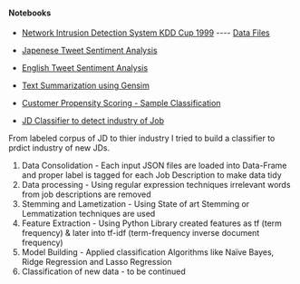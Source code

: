 #### Notebooks
- [Network Intrusion Detection System KDD Cup 1999](https://nbviewer.jupyter.org/github/apnabini/DataScieneProjects/blob/master/StructuredDataAnalysisKDD.ipynb) ---- [Data Files](http://kdd.ics.uci.edu/databases/kddcup99/kddcup99.html)


  
- [Japenese Tweet Sentiment Analysis](https://nbviewer.jupyter.org/github/apnabini/DataScieneProjects/blob/master/TweetSentimentAnalysisJapanese.ipynb)

- [English Tweet Sentiment Analysis](https://nbviewer.jupyter.org/github/apnabini/DataScieneProjects/blob/master/TweetSentimentAnalysisEnglish.ipynb)

- [Text Summarization using Gensim](https://nbviewer.jupyter.org/github/apnabini/DataScieneProjects/blob/master/Text%20Summarization%20using%20Gensim.ipynb)

- [Customer Propensity Scoring - Sample Classification](https://nbviewer.jupyter.org/github/apnabini/DataScieneProjects/blob/master/CustomerPropensityModel.ipynb)

 - [JD Classifier to detect industry of Job](https://nbviewer.jupyter.org/github/apnabini/DataScieneProjects/blob/master/JD_Classifier.ipynb)

From labeled corpus of JD to thier industry I tried to build a classifier to prdict industry of new JDs.
1. Data Consolidation - Each input JSON files are loaded into Data-Frame and proper label is tagged for each Job Description to make data tidy
2. Data processing - Using regular expression techniques irrelevant words from job descriptions are removed
3. Stemming and Lametization -  Using State of art Stemming or Lemmatization techniques are used
4. Feature Extraction - Using Python Library created features as tf (term frequency) & later into tf-idf (term-frequency inverse document frequency)
5. Model Building -  Applied classification Algorithms like Naïve Bayes, Ridge Regression and Lasso Regression
6. Classification of new data - to be continued 

